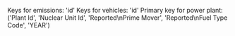 Keys for emissions: 'id'
Keys for vehicles: 'id'
Primary key for power plant: ('Plant Id', 'Nuclear Unit Id', 'Reported\nPrime Mover', 'Reported\nFuel Type Code', 'YEAR')